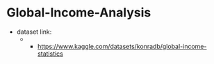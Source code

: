 # Global-Income-Analysis

* dataset link:
    * * https://www.kaggle.com/datasets/konradb/global-income-statistics